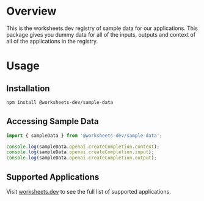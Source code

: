 # Overview

This is the worksheets.dev registry of sample data for our applications. This package gives you dummy data for all of the inputs, outputs and context of all of the applications in the registry.

# Usage

## Installation

```bash
npm install @worksheets-dev/sample-data
```

## Accessing Sample Data

```js
import { sampleData } from '@worksheets-dev/sample-data';

console.log(sampleData.openai.createCompletion.context);
console.log(sampleData.openai.createCompletion.input);
console.log(sampleData.openai.createCompletion.output);
```

## Supported Applications

Visit [worksheets.dev](https://worksheets.dev/applications) to see the full list of supported applications.
